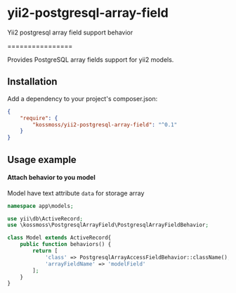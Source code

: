 # yii2-postgresql-array-field
Yii2 postgresql array field support behavior

================

Provides PostgreSQL array fields support for yii2 models.

Installation
------------
Add a dependency to your project's composer.json:

```json
{
	"require": {
		"kossmoss/yii2-postgresql-array-field": "^0.1"
	}
}
```

Usage example
--------------
#### Attach behavior to you model

Model have text attribute `data` for storage array

```php
namespace app\models;

use yii\db\ActiveRecord;
use \kossmoss\PostgresqlArrayField\PostgresqlArrayFieldBehavior;

class Model extends ActiveRecord{
	public function behaviors() {
		return [
			'class' => PostgresqlArrayAccessFieldBehavior::className(),
			'arrayFieldName' => 'modelField'
		];
	}
}